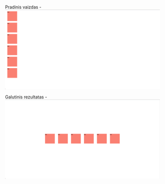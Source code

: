 Pradinis vaizdas - ![alt text](./starting-point.png)

Galutinis rezultatas - ![alt text](./expected-result.png)